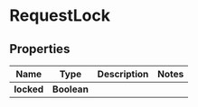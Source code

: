 
# RequestLock

## Properties
Name | Type | Description | Notes
------------ | ------------- | ------------- | -------------
**locked** | **Boolean** |  | 



